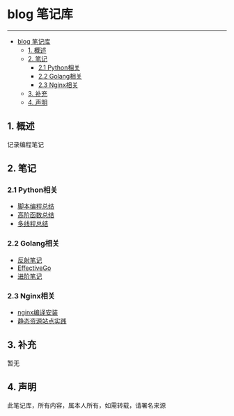 # blog 笔记库

----

- [blog 笔记库](#blog-笔记库)
  - [1. 概述](#1-概述)
  - [2. 笔记](#2-笔记)
    - [2.1 Python相关](#21-python相关)
    - [2.2 Golang相关](#22-golang相关)
    - [2.3 Nginx相关](#23-nginx相关)
  - [3. 补充](#3-补充)
  - [4. 声明](#4-声明)

## 1. 概述

记录编程笔记

## 2. 笔记

### 2.1 Python相关

* [脚本编程总结](python/脚本编程总结.md)
* [高阶函数总结](python/高阶函数总结.md)
* [多线程总结](python/多线程总结.md)

### 2.2 Golang相关

* [反射笔记](golang/反射笔记.md)
* [EffectiveGo](golang/EffectiveGo.md)
* [进阶笔记](golang/进阶笔记.md)

### 2.3 Nginx相关

* [nginx编译安装](nginx/nginx编译安装.md)
* [静态资源站点实践](nginx/静态资源站点实践.md)

## 3. 补充

暂无

## 4. 声明

此笔记库，所有内容，属本人所有，如需转载，请署名来源